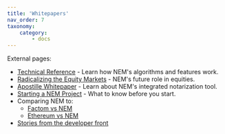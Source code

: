 ```yaml
---
title: 'Whitepapers'
nav_order: 7
taxonomy:
    category:
        - docs
---
```


External pages:

* [Technical Reference](NEM_techRef.pdf) - Learn how NEM's algorithms and features work.
* [Radicalizing the Equity Markets](https://nem.io/RadicalizingEquityMarket.pdf) - NEM's future role in equities.
* [Apostille Whitepaper](ApostilleWhitePaper.pdf) - Learn about NEM's integrated notarization tool.
* [Starting a NEM Project](https://medium.com/@aleixmorgadas/how-to-start-a-nem-project-a622fa67e7be) - What to know before you start.
* Comparing NEM to:
  * [Factom vs NEM](https://nem.ghost.io/factom_vs_apostille/)
  * [Ethereum vs NEM](https://nem.ghost.io/ethereum-versus-nem-the-obvious-choice/)
* [Stories from the developer front](https://web.archive.org/web/20210814074405/https://forum.nem.io/t/stories-from-the-dev-front-diary/2641)
